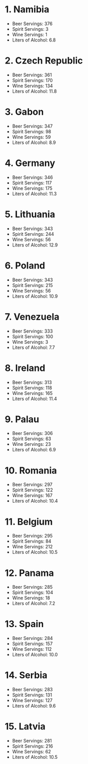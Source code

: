# 1. Namibia 

* Beer Servings: 376
 * Spirit Servings: 3
 * Wine Servings: 1
 * Liters of Alcohol: 6.8
 # 2. Czech Republic 

* Beer Servings: 361
 * Spirit Servings: 170
 * Wine Servings: 134
 * Liters of Alcohol: 11.8
 # 3. Gabon 

* Beer Servings: 347
 * Spirit Servings: 98
 * Wine Servings: 59
 * Liters of Alcohol: 8.9
 # 4. Germany 

* Beer Servings: 346
 * Spirit Servings: 117
 * Wine Servings: 175
 * Liters of Alcohol: 11.3
 # 5. Lithuania 

* Beer Servings: 343
 * Spirit Servings: 244
 * Wine Servings: 56
 * Liters of Alcohol: 12.9
 # 6. Poland 

* Beer Servings: 343
 * Spirit Servings: 215
 * Wine Servings: 56
 * Liters of Alcohol: 10.9
 # 7. Venezuela 

* Beer Servings: 333
 * Spirit Servings: 100
 * Wine Servings: 3
 * Liters of Alcohol: 7.7
 # 8. Ireland 

* Beer Servings: 313
 * Spirit Servings: 118
 * Wine Servings: 165
 * Liters of Alcohol: 11.4
 # 9. Palau 

* Beer Servings: 306
 * Spirit Servings: 63
 * Wine Servings: 23
 * Liters of Alcohol: 6.9
 # 10. Romania 

* Beer Servings: 297
 * Spirit Servings: 122
 * Wine Servings: 167
 * Liters of Alcohol: 10.4
 # 11. Belgium 

* Beer Servings: 295
 * Spirit Servings: 84
 * Wine Servings: 212
 * Liters of Alcohol: 10.5
 # 12. Panama 

* Beer Servings: 285
 * Spirit Servings: 104
 * Wine Servings: 18
 * Liters of Alcohol: 7.2
 # 13. Spain 

* Beer Servings: 284
 * Spirit Servings: 157
 * Wine Servings: 112
 * Liters of Alcohol: 10.0
 # 14. Serbia 

* Beer Servings: 283
 * Spirit Servings: 131
 * Wine Servings: 127
 * Liters of Alcohol: 9.6
 # 15. Latvia 

* Beer Servings: 281
 * Spirit Servings: 216
 * Wine Servings: 62
 * Liters of Alcohol: 10.5
 